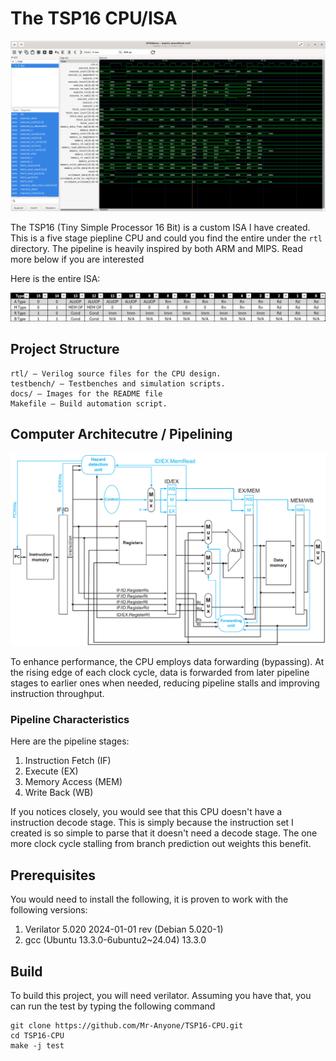 # The TSP16 CPU/ISA 

![Front Image](docs/Waveform.png)

The TSP16 (Tiny Simple Processor 16 Bit) is a custom ISA I have created. This is a five stage piepline CPU and could you find the entire under the `rtl` directory. The pipeline is heavily inspired by both ARM and MIPS. Read more below if you are interested


Here is the entire ISA: 

![ISA](docs/ISA.png)

## Project Structure 

```
rtl/ – Verilog source files for the CPU design.
testbench/ – Testbenches and simulation scripts.
docs/ – Images for the README file
Makefile – Build automation script.
```

## Computer Architecutre / Pipelining

![Image](./docs/Pipeline.png)

To enhance performance, the CPU employs data forwarding (bypassing). At the rising edge of each clock cycle, data is forwarded from later pipeline stages to earlier ones when needed, reducing pipeline stalls and improving instruction throughput.

### Pipeline Characteristics

Here are the pipeline stages:

1. Instruction Fetch (IF)
2. Execute (EX)
3. Memory Access (MEM)
4. Write Back (WB)

If you notices closely, you would see that this CPU doesn't have a instruction decode stage. This is simply because the instruction set I created is so simple to parse that it 
doesn't need a decode stage. The one more clock cycle stalling from branch prediction out weights this benefit.

## Prerequisites

You would need to install the following, it is proven to work with the following versions: 

1. Verilator 5.020 2024-01-01 rev (Debian 5.020-1)   
2. gcc (Ubuntu 13.3.0-6ubuntu2~24.04) 13.3.0     

## Build
To build this project, you will need verilator. Assuming you have that, you can run the test by typing the following command

```
git clone https://github.com/Mr-Anyone/TSP16-CPU.git
cd TSP16-CPU
make -j test
```